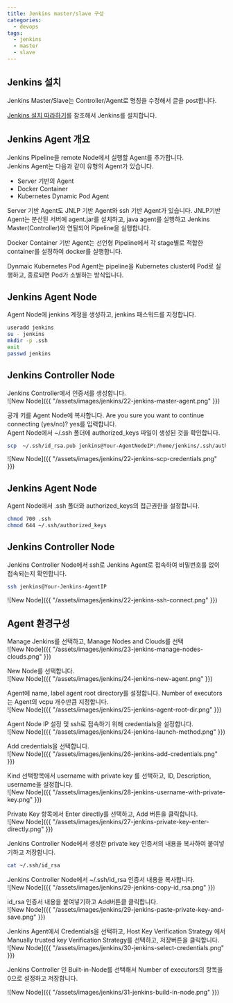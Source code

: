 ```yaml
---
title: Jenkins master/slave 구성
categories:
  - devops 
tags:
  - jenkins
  - master
  - slave
---
```


## Jenkins 설치

Jenkins Master/Slave는 Controller/Agent로 명칭을 수정해서 글을 post합니다.  

[Jenkins 설치 따라하기](https://yoonjk.github.io/devops/setup-jenkins/)를 참조해서 Jenkins를 설치합니다.  

## Jenkins Agent 개요

Jenkins Pipeline을 remote Node에서 실행할 Agent를 추가합니다.  
Jenkins Agent는 다음과 같이 유형의 Agent가 있습니다.  

- Server 기반의 Agent
- Docker Container 
- Kubernetes Dynamic Pod Agent

Server 기반 Agent도 JNLP 기반 Agent와 ssh 기반 Agent가 있습니다.
JNLP기반 Agent는 분산된 서버에 agent.jar를 설치하고, 
java agent를 실행하고 Jenkins Master(Controller)와 연될되어 Pipeline을 실행합니다.  

Docker Container 기반 Agent는 선언형 Pipeline에서 각 stage별로 적합한 container를 설정하여 docker를 실행합니다.  

Dynmaic Kubernetes Pod Agent는 pipeline을 Kubernetes cluster에 Pod로 실행하고, 종료되면 Pod가 소별하는 방식입니다.  

## Jenkins Agent Node  
Agent Node에 jenkins 계정을 생성하고, jenkins 패스워드를 지정합니다.  
```bash
useradd jenkins
su - jenkins
mkdir -p .ssh
exit
passwd jenkins
```

## Jenkins Controller Node
Jenkins Controller에서 인증서를 생성합니다.    
![New Node]({{ "/assets/images/jenkins/22-jenkins-master-agent.png" }})

공개 키를 Agent Node에 복사합니다.
Are you sure you want to continue connecting (yes/no)? yes를 입력합니다.  
Agent Node에서 ~/.ssh 폴더에 authorized_keys 파일이 생성된 것을 확인합니다.  
```bash
scp  ~/.ssh/id_rsa.pub jenkins@Your-AgentNodeIP:/home/jenkins/.ssh/authorized_keys
```
![New Node]({{ "/assets/images/jenkins/22-jenkins-scp-credentials.png" }})

## Jenkins Agent Node  
Agent Node에서 .ssh 폴더와 authorized_keys의 접근권한을 설정합니다.  
```bash
chmod 700 .ssh
chmod 644 ~/.ssh/authorized_keys
```
## Jenkins Controller Node  
Jenkins Controller Node에서 ssh로 Jenkins Agent로 접속하여 비밀번호를 없이 접속되는지 확인합니다.  
```bash
ssh jenkins@Your-Jenkins-AgentIP
```

![New Node]({{ "/assets/images/jenkins/22-jenkins-ssh-connect.png" }})

## Agent 환경구성 

Manage Jenkins를 선택하고, Manage Nodes and Clouds를 선택  
![New Node]({{ "/assets/images/jenkins/23-jenkins-manage-nodes-clouds.png" }})

New Node를 선택합니다.  
![New Node]({{ "/assets/images/jenkins/24-jenkins-new-agent.png" }})

Agent에 name, label agent root directory를 설정합니다.
Number of executors는 Agent의 vcpu 개수만큼 지정합니다.      
![New Node]({{ "/assets/images/jenkins/25-jenkins-agent-root-dir.png" }})

Agent Node IP 설정 및 ssh로 접속하기 위해 credentials을 설정합니다.  
![New Node]({{ "/assets/images/jenkins/24-jenkins-launch-method.png" }})

Add credentials을 선택합니다.  
![New Node]({{ "/assets/images/jenkins/26-jenkins-add-credentials.png" }})

Kind 선택항목에서 username with private key 를 선택하고, ID, Description, username을 설정합니다.  
![New Node]({{ "/assets/images/jenkins/28-jenkins-username-with-private-key.png" }})

Private Key 항목에서 Enter directly를 선택하고, Add 버튼을 클릭합니다.   
![New Node]({{ "/assets/images/jenkins/27-jenkins-private-key-enter-directly.png" }})

Jenkins Controller Node에서 생성한 private key 인증서의 내용을 복사하여 붙여넣기하고 저장합니다.  
```bash
cat ~/.ssh/id_rsa
```
Jenkins Controller Node에서  ~/.ssh/id_rsa 인증서 내용을 복사합니다.  
![New Node]({{ "/assets/images/jenkins/29-jenkins-copy-id_rsa.png" }})

id_rsa 인증서 내용을 붙여넣기하고 Add버튼클 클릭합니다.  
![New Node]({{ "/assets/images/jenkins/29-jenkins-paste-private-key-and-save.png" }})

Jenkins Agent에서 Credentials을 선택하고, Host Key Verification Strategy 에서 Manually trusted key Verification Strategy를 선택하고, 저장버튼을 클릭합니다.  
![New Node]({{ "/assets/images/jenkins/30-jenkins-select-credentials.png" }})

Jenkins Controller 인 Built-in-Node를 선택해서 Number of executors의 항목을 0으로 설정하고 저장합니다. 

![New Node]({{ "/assets/images/jenkins/31-jenkins-build-in-node.png" }})



